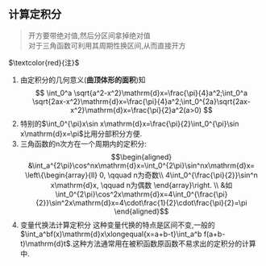 ## 计算定积分
> 开方要带绝对值,然后分区间拿掉绝对值  
> 对于三角函数可利用其周期性换区间,从而直接开方

$\textcolor{red}{注}$ 
1. 由定积分的几何意义(**曲顶体形的面积**)知
$$
\int_0^a \sqrt{a^2-x^2}\mathrm{d}x=\frac{\pi}{4}a^2;\int_0^a \sqrt{2ax-x^2}\mathrm{d}x=\frac{\pi}{4}a^2;\int_0^{2a}\sqrt{2ax-x^2}\mathrm{d}x=\frac{\pi}{2}a^2(a>0)
$$
2. 特别的$\int_0^{\pi}x\sin x\mathrm{d}x=\frac{\pi}{2}\int_0^{\pi}\sin x\mathrm{d}x=\pi$比用分部积分方便.
3. 三角函数的n次方在一个周期内的定积分:
$$\begin{aligned}
&\int_a^{2\pi}\cos^nx\mathrm{d}x=\int_0^{2\pi}\sin^nx\mathrm{d}x=
\left\{\begin{array}{ll}
0, \qquad n为奇数\\
4\int_0^{\frac{\pi}{2}}\sin^n x\mathrm{d}x, \qquad n为偶数
\end{array}\right. \\
&如\int_0^{2\pi}\cos^2x\mathrm{d}x=4\int_0^{\frac{\pi}{2}}\sin^2x\mathrm{d}x=4\cdot\frac{1}{2}\cdot\frac{\pi}{2}=\pi
\end{aligned}$$
4. 变量代换法计算定积分
这种变量代换的特点是区间不变,一般的$\int_a^bf(x)\mathrm{d}x\xlongequal{x=a+b-t}\int_a^b f(a+b-t)\mathrm{d}t$.这种方法通常用在被积函数原函数不易求出的定积分的计算中.
